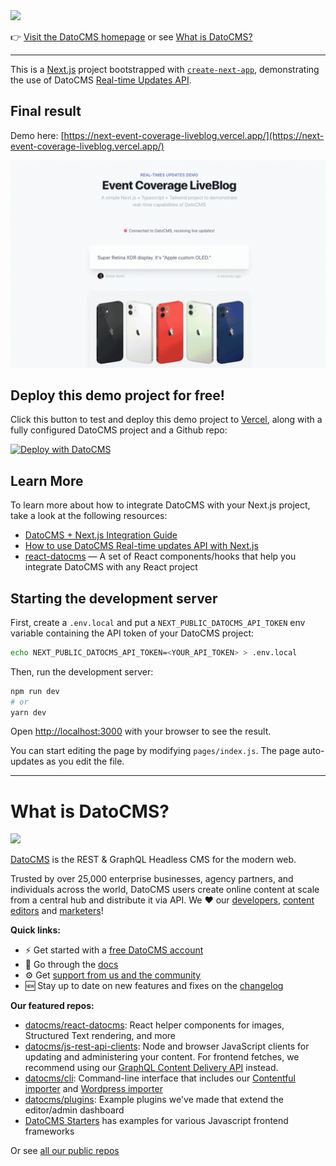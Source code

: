 <!--datocms-autoinclude-header start--><a href="https://www.datocms.com/"><img src="https://www.datocms.com/images/full_logo.svg" height="60"></a>

👉 [Visit the DatoCMS homepage](https://www.datocms.com) or see [What is DatoCMS?](#what-is-datocms)

---
<!--datocms-autoinclude-header end-->

This is a [Next.js](https://nextjs.org/) project bootstrapped with [`create-next-app`](https://github.com/vercel/next.js/tree/canary/packages/create-next-app), demonstrating the use of DatoCMS [Real-time Updates API](https://www.datocms.com/docs/real-time-updates-api).

## Final result

Demo here: [https://next-event-coverage-liveblog.vercel.app/](https://next-event-coverage-liveblog.vercel.app/)

![Screenshot](https://raw.githubusercontent.com/datocms/next-event-coverage-liveblog/master/screenshot.gif)

## Deploy this demo project for free!

Click this button to test and deploy this demo project to [Vercel](https://vercel.com/), along with a fully configured DatoCMS project and a Github repo:

[![Deploy with DatoCMS](https://dashboard.datocms.com/deploy/button.svg)](https://dashboard.datocms.com/deploy?repo=datocms/next-event-coverage-liveblog)

## Learn More

To learn more about how to integrate DatoCMS with your Next.js project, take a look at the following resources:

- [DatoCMS + Next.js Integration Guide](https://www.datocms.com/docs/next-js)
- [How to use DatoCMS Real-time updates API with Next.js](https://www.datocms.com/docs/next-js/real-time-updates)
- [react-datocms](https://github.com/datocms/react-datocms) — A set of React components/hooks that help you integrate DatoCMS with any React project

## Starting the development server

First, create a `.env.local` and put a `NEXT_PUBLIC_DATOCMS_API_TOKEN` env variable containing the API token of your DatoCMS project:

```bash
echo NEXT_PUBLIC_DATOCMS_API_TOKEN=<YOUR_API_TOKEN> > .env.local
```

Then, run the development server:

```bash
npm run dev
# or
yarn dev
```

Open [http://localhost:3000](http://localhost:3000) with your browser to see the result.

You can start editing the page by modifying `pages/index.js`. The page auto-updates as you edit the file.

<!--datocms-autoinclude-footer start-->
-----------------
# What is DatoCMS?
<a href="https://www.datocms.com/"><img src="https://www.datocms.com/images/full_logo.svg" height="60"></a>

[DatoCMS](https://www.datocms.com/) is the REST & GraphQL Headless CMS for the modern web.

Trusted by over 25,000 enterprise businesses, agency partners, and individuals across the world, DatoCMS users create online content at scale from a central hub and distribute it via API. We ❤️ our [developers](https://www.datocms.com/team/best-cms-for-developers), [content editors](https://www.datocms.com/team/content-creators) and [marketers](https://www.datocms.com/team/cms-digital-marketing)!

**Quick links:**

- ⚡️ Get started with a [free DatoCMS account](https://dashboard.datocms.com/signup)
- 🔖 Go through the [docs](https://www.datocms.com/docs)
- ⚙️ Get [support from us and the community](https://community.datocms.com/)
- 🆕 Stay up to date on new features and fixes on the [changelog](https://www.datocms.com/product-updates)

**Our featured repos:**
- [datocms/react-datocms](https://github.com/datocms/react-datocms): React helper components for images, Structured Text rendering, and more
- [datocms/js-rest-api-clients](https://github.com/datocms/js-rest-api-clients): Node and browser JavaScript clients for updating and administering your content. For frontend fetches, we recommend using our [GraphQL Content Delivery API](https://www.datocms.com/docs/content-delivery-api) instead.
- [datocms/cli](https://github.com/datocms/cli): Command-line interface that includes our [Contentful importer](https://github.com/datocms/cli/tree/main/packages/cli-plugin-contentful) and [Wordpress importer](https://github.com/datocms/cli/tree/main/packages/cli-plugin-wordpress)
- [datocms/plugins](https://github.com/datocms/plugins): Example plugins we've made that extend the editor/admin dashboard
- [DatoCMS Starters](https://www.datocms.com/marketplace/starters) has examples for various Javascript frontend frameworks

Or see [all our public repos](https://github.com/orgs/datocms/repositories?q=&type=public&language=&sort=stargazers)
<!--datocms-autoinclude-footer end-->
